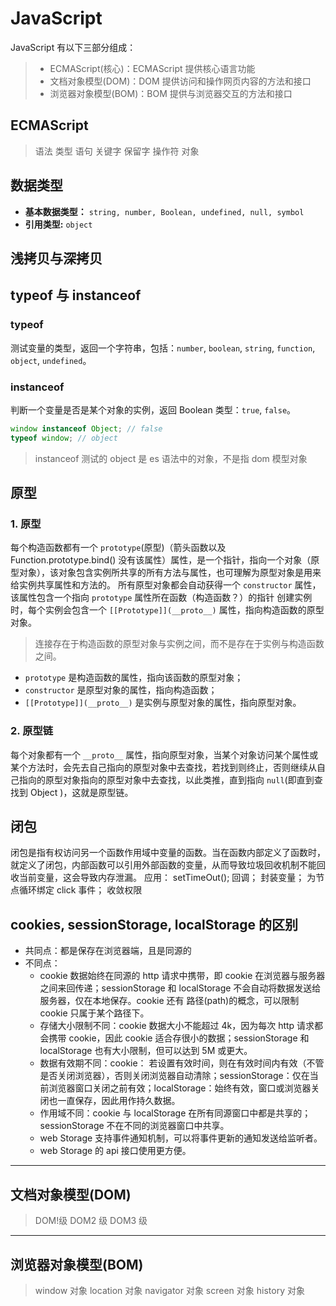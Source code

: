 # JavaScript

JavaScript 有以下三部分组成：

> -   ECMAScript(核心)：ECMAScript 提供核心语言功能
> -   文档对象模型(DOM)：DOM 提供访问和操作网页内容的方法和接口
> -   浏览器对象模型(BOM)：BOM 提供与浏览器交互的方法和接口

## **ECMAScript**

> 语法 类型 语句 关键字 保留字 操作符 对象

## 数据类型

-   **基本数据类型：** `string, number, Boolean, undefined, null, symbol`
-   **引用类型:** `object`

## 浅拷贝与深拷贝

## typeof 与 instanceof

### typeof

测试变量的类型，返回一个字符串，包括：`number`, `boolean`, `string`, `function`, `object`, `undefined`。

### instanceof

判断一个变量是否是某个对象的实例，返回 Boolean 类型：`true`, `false`。

```javascript
window instanceof Object; // false
typeof window; // object
```

> instanceof 测试的 object 是 es 语法中的对象，不是指 dom 模型对象

## 原型

### 1. 原型

每个构造函数都有一个 `prototype`(原型)（箭头函数以及 Function.prototype.bind() 没有该属性）属性，是一个指针，指向一个对象（原型对象），该对象包含实例所共享的所有方法与属性，也可理解为原型对象是用来给实例共享属性和方法的。
所有原型对象都会自动获得一个 `constructor` 属性，该属性包含一个指向 `prototype` 属性所在函数（构造函数？）的指针
创建实例时，每个实例会包含一个 `[[Prototype]](__proto__)` 属性，指向构造函数的原型对象。

> 连接存在于构造函数的原型对象与实例之间，而不是存在于实例与构造函数之间。

-   `prototype` 是构造函数的属性，指向该函数的原型对象；
-   `constructor` 是原型对象的属性，指向构造函数；
-   `[[Prototype]](__proto__)` 是实例与原型对象的属性，指向原型对象。

### 2. 原型链

每个对象都有一个 `__proto__` 属性，指向原型对象，当某个对象访问某个属性或某个方法时，会先去自己指向的原型对象中去查找，若找到则终止，否则继续从自己指向的原型对象指向的原型对象中去查找，以此类推，直到指向 `null`(即直到查找到 Object )，这就是原型链。

## 闭包

闭包是指有权访问另一个函数作用域中变量的函数。当在函数内部定义了函数时，就定义了闭包，内部函数可以引用外部函数的变量，从而导致垃圾回收机制不能回收当前变量，这会导致内存泄漏。
应用： setTimeOut(); 回调； 封装变量； 为节点循环绑定 click 事件； 收敛权限

## cookies, sessionStorage, localStorage 的区别

-   共同点：都是保存在浏览器端，且是同源的
-   不同点：
    -   cookie 数据始终在同源的 http 请求中携带，即 cookie 在浏览器与服务器之间来回传递；sessionStorage 和 localStorage 不会自动将数据发送给服务器，仅在本地保存。cookie 还有 路径(path)的概念，可以限制 cookie 只属于某个路径下。
    -   存储大小限制不同：cookie 数据大小不能超过 4k，因为每次 http 请求都会携带 cookie，因此 cookie 适合存很小的数据；sessionStorage 和 localStorage 也有大小限制，但可以达到 5M 或更大。
    -   数据有效期不同：cookie： 若设置有效时间，则在有效时间内有效（不管是否关闭浏览器），否则关闭浏览器自动清除；sessionStorage：仅在当前浏览器窗口关闭之前有效；localStorage：始终有效，窗口或浏览器关闭也一直保存，因此用作持久数据。
    -   作用域不同：cookie 与 localStorage 在所有同源窗口中都是共享的；sessionStorage 不在不同的浏览器窗口中共享。
    -   web Storage 支持事件通知机制，可以将事件更新的通知发送给监听者。
    -   web Storage 的 api 接口使用更方便。

---

## 文档对象模型(DOM)

> DOM!级 DOM2 级 DOM3 级

---

## 浏览器对象模型(BOM)

> window 对象 location 对象 navigator 对象 screen 对象 history 对象
